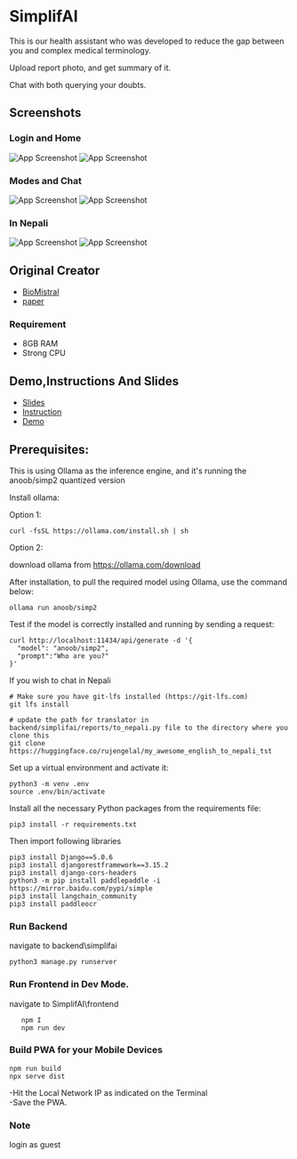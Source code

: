 
# SimplifAI

This is our health assistant who was developed to reduce the gap between you and complex medical terminology.

Upload report photo, and get summary of it.

Chat with both querying your doubts. 


## Screenshots
### Login and Home
![App Screenshot](img/login.png)
![App Screenshot](img/home.png)
### Modes and Chat
![App Screenshot](img/modes.png)
![App Screenshot](img/chat.png)
### In Nepali
![App Screenshot](img/nepali_chat1.png)
![App Screenshot](img/nepali_chat2.png)

## Original Creator

- [BioMistral](https://huggingface.co/BioMistral)
- [paper]( https://arxiv.org/abs/2402.10373)

### Requirement

   - 8GB RAM
   - Strong CPU
## Demo,Instructions And Slides

- [Slides](https://drive.google.com/file/d/1FcLwucSfjVWpzxPDvSBgjqnv9nEvJqhi/view?usp=sharing)
- [Instruction](https://drive.google.com/file/d/1ky-g7-DsTIYZH7xomxCEcHgeHvzBID0B/view?usp=sharing)
- [Demo](https://drive.google.com/file/d/1tjwzc149nA4Bt4MDQ6evVmCv5K6UApwY/view?usp=sharing)
## Prerequisites:
This is using Ollama as the inference engine, and it's running the anoob/simp2 quantized version

Install ollama:

Option 1:
```
curl -fsSL https://ollama.com/install.sh | sh
```
Option 2:

download ollama from 
https://ollama.com/download


After installation, to pull the required model using Ollama, use the command below:
```
ollama run anoob/simp2
```

Test if the model is correctly installed and running by sending a request:
```
curl http://localhost:11434/api/generate -d '{
  "model": "anoob/simp2",
  "prompt":"Who are you?"
}'
```

If you wish to chat in Nepali
```
# Make sure you have git-lfs installed (https://git-lfs.com)
git lfs install

# update the path for translator in backend/simplifai/reports/to_nepali.py file to the directory where you clone this 
git clone https://huggingface.co/rujengelal/my_awesome_english_to_nepali_tst
```

Set up a virtual environment and activate it:
```
python3 -m venv .env
source .env/bin/activate
```

Install all the necessary Python packages from the requirements file:
```
pip3 install -r requirements.txt
```
Then import following libraries

```
pip3 install Django==5.0.6
pip3 install djangorestframework==3.15.2
pip3 install django-cors-headers
python3 -m pip install paddlepaddle -i https://mirror.baidu.com/pypi/simple
pip3 install langchain_community
pip3 install paddleocr

```


### Run Backend

navigate to backend\simplifai

```
python3 manage.py runserver
```



### Run Frontend in Dev Mode.

navigate to SimplifAI\frontend

```
   npm I
   npm run dev
```

### Build PWA for your Mobile Devices
```
npm run build
npx serve dist
```
-Hit the Local Network IP as indicated on the Terminal<br>
-Save the PWA.<br>

### Note
login as guest
